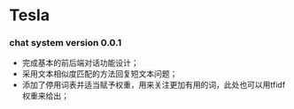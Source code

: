# Tesla
### chat system version 0.0.1

* 完成基本的前后端对话功能设计；
* 采用文本相似度匹配的方法回复短文本问题；
* 添加了停用词表并适当赋予权重，用来关注更加有用的词，此处也可以用tfidf权重来给出；